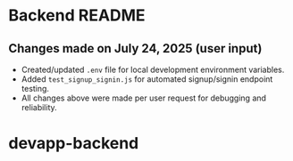 # Backend README

## Changes made on July 24, 2025 (user input)

- Created/updated `.env` file for local development environment variables.
- Added `test_signup_signin.js` for automated signup/signin endpoint testing.
- All changes above were made per user request for debugging and reliability.
# devapp-backend
